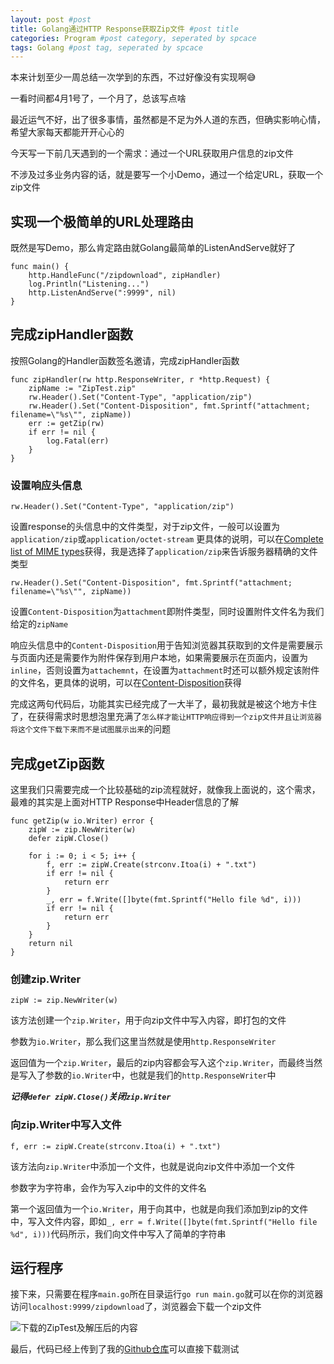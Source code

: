 ```yaml
---
layout: post #post
title: Golang通过HTTP Response获取Zip文件 #post title
categories: Program #post category, seperated by spcace
tags: Golang #post tag, seperated by spcace
---
```


本来计划至少一周总结一次学到的东西，不过好像没有实现啊😅

一看时间都4月1号了，一个月了，总该写点啥

最近运气不好，出了很多事情，虽然都是不足为外人道的东西，但确实影响心情，希望大家每天都能开开心心的

今天写一下前几天遇到的一个需求：通过一个URL获取用户信息的zip文件

不涉及过多业务内容的话，就是要写一个小Demo，通过一个给定URL，获取一个zip文件

## 实现一个极简单的URL处理路由

既然是写Demo，那么肯定路由就Golang最简单的ListenAndServe就好了

```
func main() {
	http.HandleFunc("/zipdownload", zipHandler)
	log.Println("Listening...")
	http.ListenAndServe(":9999", nil)
}
```

## 完成zipHandler函数

按照Golang的Handler函数签名邀请，完成zipHandler函数

```
func zipHandler(rw http.ResponseWriter, r *http.Request) {
	zipName := "ZipTest.zip"
	rw.Header().Set("Content-Type", "application/zip")
	rw.Header().Set("Content-Disposition", fmt.Sprintf("attachment; filename=\"%s\"", zipName))
	err := getZip(rw)
	if err != nil {
		log.Fatal(err)
	}
}
```

### 设置响应头信息

``rw.Header().Set("Content-Type", "application/zip")``

设置response的头信息中的文件类型，对于zip文件，一般可以设置为``application/zip``或``application/octet-stream``
更具体的说明，可以在[Complete list of MIME types](https://developer.mozilla.org/en-US/docs/Web/HTTP/Basics_of_HTTP/MIME_types/Complete_list_of_MIME_types)获得，我是选择了``application/zip``来告诉服务器精确的文件类型

``rw.Header().Set("Content-Disposition", fmt.Sprintf("attachment; filename=\"%s\"", zipName))``

设置``Content-Disposition``为``attachment``即附件类型，同时设置附件文件名为我们给定的``zipName``

响应头信息中的``Content-Disposition``用于告知浏览器其获取到的文件是需要展示与页面内还是需要作为附件保存到用户本地，如果需要展示在页面内，设置为``inline``，否则设置为``attachemnt``，在设置为``attachment``时还可以额外规定该附件的文件名，更具体的说明，可以在[Content-Disposition](https://developer.mozilla.org/en-US/docs/Web/HTTP/Headers/Content-Disposition)获得

完成这两句代码后，功能其实已经完成了一大半了，最初我就是被这个地方卡住了，在获得需求时思想泡里充满了``怎么样才能让HTTP响应得到一个zip文件并且让浏览器将这个文件下载下来而不是试图展示出来``的问题

## 完成getZip函数

这里我们只需要完成一个比较基础的zip流程就好，就像我上面说的，这个需求，最难的其实是上面对HTTP Response中Header信息的了解

```
func getZip(w io.Writer) error {
	zipW := zip.NewWriter(w)
	defer zipW.Close()

	for i := 0; i < 5; i++ {
		f, err := zipW.Create(strconv.Itoa(i) + ".txt")
		if err != nil {
			return err
		}
		_, err = f.Write([]byte(fmt.Sprintf("Hello file %d", i)))
		if err != nil {
			return err
		}
	}
	return nil
}
```

### 创建zip.Writer

``zipW := zip.NewWriter(w)``

该方法创建一个``zip.Writer``，用于向zip文件中写入内容，即打包的文件

参数为``io.Writer``，那么我们这里当然就是使用``http.ResponseWriter``

返回值为一个``zip.Writer``，最后的zip内容都会写入这个``zip.Writer``，而最终当然是写入了参数的``io.Writer``中，也就是我们的``http.ResponseWriter``中

***记得``defer zipW.Close()``关闭``zip.Writer``***

### 向zip.Writer中写入文件

``f, err := zipW.Create(strconv.Itoa(i) + ".txt")``

该方法向``zip.Writer``中添加一个文件，也就是说向zip文件中添加一个文件

参数字为字符串，会作为写入zip中的文件的文件名

第一个返回值为一个``io.Writer``，用于向其中，也就是向我们添加到zip的文件中，写入文件内容，即如``_, err = f.Write([]byte(fmt.Sprintf("Hello file %d", i)))``代码所示，我们向文件中写入了简单的字符串

## 运行程序

接下来，只需要在程序``main.go``所在目录运行``go run main.go``就可以在你的浏览器访问``localhost:9999/zipdownload``了，浏览器会下载一个zip文件

![下载的ZipTest及解压后的内容](http://i32.photobucket.com/albums/d1/kenshinsyrup/Kenshinsyrup/2017-04-01-post01/ZipTest_zps5m0dywev.png)

最后，代码已经上传到了我的[Github仓库](https://github.com/kenshinsyrup/AllGolangDemo/blob/master/GetZipFromHTTP/main.go)可以直接下载测试





